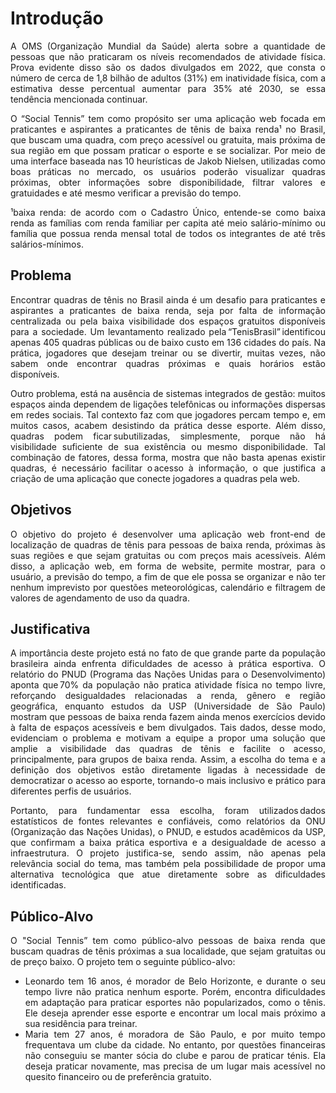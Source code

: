 <div align="justify">

# Introdução

A OMS (Organização Mundial da Saúde) alerta sobre a quantidade de pessoas que não praticaram os níveis recomendados de atividade física. Prova evidente disso são os dados divulgados em 2022, que consta o número de cerca de 1,8 bilhão de adultos (31%) em inatividade física, com a estimativa desse percentual aumentar para 35% até 2030, se essa tendência mencionada continuar. 

O “Social Tennis” tem como propósito ser uma aplicação web focada em praticantes e aspirantes a praticantes de tênis de baixa renda¹ no Brasil, que buscam uma quadra, com preço acessível ou gratuita, mais próxima de sua região em que possam praticar o esporte e se socializar. Por meio de uma interface baseada nas 10 heurísticas de Jakob Nielsen, utilizadas como boas práticas no mercado, os usuários poderão visualizar quadras próximas, obter informações sobre disponibilidade, filtrar valores e gratuidades e até mesmo verificar a previsão do tempo. 

¹baixa renda: de acordo com o Cadastro Único, entende-se como baixa renda as famílias com renda familiar per capita até meio salário-mínimo ou família que possua renda mensal total de todos os integrantes de até três salários-mínimos.

## Problema

Encontrar quadras de tênis no Brasil ainda é um desafio para praticantes e aspirantes a praticantes de baixa renda, seja por falta de informação centralizada ou pela baixa visibilidade dos espaços gratuitos disponíveis para a sociedade. Um levantamento realizado pela “TenisBrasil” identificou apenas 405 quadras públicas ou de baixo custo em 136 cidades do país. Na prática, jogadores que desejam treinar ou se divertir, muitas vezes, não sabem onde encontrar quadras próximas e quais horários estão disponíveis.

Outro problema, está na ausência de sistemas integrados de gestão: muitos espaços ainda dependem de ligações telefônicas ou informações dispersas em redes sociais. Tal contexto faz com que jogadores percam tempo e, em muitos casos, acabem desistindo da prática desse esporte. Além disso, quadras podem ficar subutilizadas, simplesmente, porque não há visibilidade suficiente de sua existência ou mesmo disponibilidade. Tal combinação de fatores, dessa forma, mostra que não basta apenas existir quadras, é necessário facilitar o acesso à informação, o que justifica a criação de uma aplicação que conecte jogadores a quadras pela web.

## Objetivos

O objetivo do projeto é desenvolver uma aplicação web front-end de localização de quadras de tênis para pessoas de baixa renda, próximas às suas regiões e que sejam gratuitas ou com preços mais acessíveis. Além disso, a aplicação web, em forma de website, permite mostrar, para o usuário, a previsão do tempo, a fim de que ele possa se organizar e não ter nenhum imprevisto por questões meteorológicas, calendário e filtragem de valores de agendamento de uso da quadra.

## Justificativa

A importância deste projeto está no fato de que grande parte da população brasileira ainda enfrenta dificuldades de acesso à prática esportiva. O relatório do PNUD (Programa das Nações Unidas para o Desenvolvimento) aponta que 70% da população não pratica atividade física no tempo livre, reforçando desigualdades relacionadas a renda, gênero e região geográfica, enquanto estudos da USP (Universidade de São Paulo) mostram que pessoas de baixa renda fazem ainda menos exercícios devido à falta de espaços acessíveis e bem divulgados. Tais dados, desse modo, evidenciam o problema e motivam a equipe a propor uma solução que amplie a visibilidade das quadras de tênis e facilite o acesso, principalmente, para grupos de baixa renda. Assim, a escolha do tema e a definição dos objetivos estão diretamente ligadas à necessidade de democratizar o acesso ao esporte, tornando-o mais inclusivo e prático para diferentes perfis de usuários. 

Portanto, para fundamentar essa escolha, foram utilizados dados estatísticos de fontes relevantes e confiáveis, como relatórios da ONU (Organização das Nações Unidas), o PNUD, e estudos acadêmicos da USP, que confirmam a baixa prática esportiva e a desigualdade de acesso a infraestrutura. O projeto justifica-se, sendo assim, não apenas pela relevância social do tema, mas também pela possibilidade de propor uma alternativa tecnológica que atue diretamente sobre as dificuldades identificadas. 

## Público-Alvo

O "Social Tennis” tem como público-alvo pessoas de baixa renda que buscam quadras de tênis próximas a sua localidade, que sejam gratuitas ou de preço baixo. O projeto tem o seguinte público-alvo: 
- Leonardo tem 16 anos, é morador de Belo Horizonte, e durante o seu tempo livre não pratica nenhum esporte. Porém, encontra dificuldades em adaptação para praticar esportes não popularizados, como o tênis. Ele deseja aprender esse esporte e encontrar um local mais próximo a sua residência para treinar.
- Maria tem 27 anos, é moradora de São Paulo, e por muito tempo frequentava um clube da cidade. No entanto, por questões financeiras não conseguiu se manter sócia do clube e parou de praticar ténis. Ela deseja praticar novamente, mas precisa de um lugar mais acessível no quesito financeiro ou de preferência gratuito.

</div>
